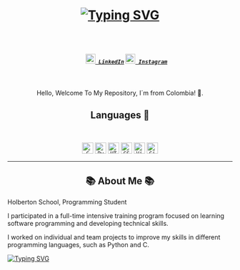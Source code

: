 <h1 align="center">
  <a href="https://git.io/typing-svg"><img src="https://readme-typing-svg.demolab.com?    font=Fira+Code&weight=500&size=21&pause=1000&color=802DC9&background=CD9FB5&center=true&vCenter=true&width=650&lines=Hello%2C+I%C2%B4m+Lu%2C+Nice+To+Meet+You %3A3" alt="Typing SVG" /></a>
 </h1>
<br>
<h5 align="center">
  <code>
    <a href="https://www.linkedin.com/in/luma-lopez-791491268/" title="LinkedIn Profile"><img width="22" src="https://raw.githubusercontent.com/zumrudu-anka/zumrudu-anka/master/images/linkedin.svg"> LinkedIn</a></code>
  <code><a href="https://www.instagram.com/marial0lez4/" title="Instagram Profile"><img width="22" src="https://raw.githubusercontent.com/zumrudu-anka/zumrudu-anka/master/images/instagram.svg"> Instagram</a></code>
</h5>
<br>
<p align="center">
  Hello, Welcome To My Repository, I´m from Colombia! 📍.
  <br>
</p>

<h2 align="center"> Languages 💬</h2>
<br>
<p align="center">
  <code><img title="C" height="25" src="https://raw.githubusercontent.com/zumrudu-anka/zumrudu-anka/master/images/c.svg"></code>
  <code><img title="Python" height="25" src="https://raw.githubusercontent.com/zumrudu-anka/zumrudu-anka/master/images/python-original.svg"></code>
  <code><img title="HTML" height="25" src="https://raw.githubusercontent.com/zumrudu-anka/zumrudu-anka/master/images/html5.svg"></code>
  <code><img title="CSS" height="25" src="https://raw.githubusercontent.com/zumrudu-anka/zumrudu-anka/master/images/css.svg"></code>
  <code><img title="Visual Studio Code" height="25" src="https://upload.wikimedia.org/wikipedia/commons/thumb/9/9a/Visual_Studio_Code_1.35_icon.svg/2048px-Visual_Studio_Code_1.35_icon.svg.png"></code>
  <code><img title="GitHub" height="25" src="https://raw.githubusercontent.com/zumrudu-anka/zumrudu-anka/master/images/github.svg"></code>

</p>
<hr>

<h2 align="center">📚 About Me 📚</h2>
    <p> Holberton School, Programming Student </p
    <p> I participated in a full-time intensive training program focused on learning software programming
  and developing technical skills.</p>
    <p> I worked on individual and team projects to improve my skills in different programming languages,
    such as Python and C.</p>

<a href="https://git.io/typing-svg"><img src="https://readme-typing-svg.demolab.com?font=Fira+Code&weight=600&pause=1000&color=C351B4&width=435&lines=Thank+You+For+Visiting+My+Repository" alt="Typing SVG" /></a>
